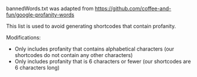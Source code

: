 bannedWords.txt was adapted from https://github.com/coffee-and-fun/google-profanity-words

This list is used to avoid generating shortcodes that contain profanity.

Modifications:

* Only includes profanity that contains alphabetical characters (our shortcodes do not contain any other characters)
* Only includes profanity that is 6 characters or fewer (our shortcodes are 6 characters long)